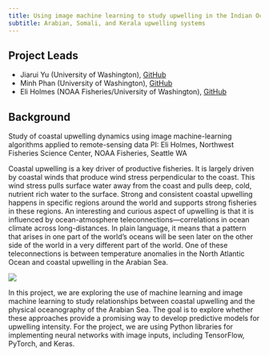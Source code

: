 ```yaml
---
title: Using image machine learning to study upwelling in the Indian Ocean
subtitle: Arabian, Somali, and Kerala upwelling systems
---
```


## Project Leads

* Jiarui Yu (University of Washington), [GitHub](https://github.com/minhphan03)
* Minh Phan (University of Washington), [GitHub](https://github.com/NaNa7Miiii)
* Eli Holmes (NOAA Fisheries/University of Washington), [GitHub](https://github.com/eeholmes)

## Background

Study of coastal upwelling dynamics using image machine-learning algorithms applied to remote-sensing data
PI: Eli Holmes, Northwest Fisheries Science Center, NOAA Fisheries, Seattle WA

Coastal upwelling is a key driver of productive fisheries. It is largely driven by coastal winds that produce wind stress perpendicular to the coast. This wind stress pulls surface water away from the coast and pulls deep, cold, nutrient rich water to the surface. Strong and consistent coastal upwelling happens in specific regions around the world and supports strong fisheries in these regions. An interesting and curious aspect of upwelling is that it is influenced by ocean-atmosphere teleconnections—correlations in ocean climate across long-distances. In plain language, it means that a pattern that arises in one part of the world’s oceans will be seen later on the other side of the world in a very different part of the world. One of these teleconnections is between temperature anomalies in the North Atlantic Ocean and coastal upwelling in the Arabian Sea.

![](Arabian_Sea_Upwelling.png)

In this project, we are exploring the use of machine learning and image machine learning to study relationships between coastal upwelling and the physical oceanography of the Arabian Sea. The goal is to explore whether these approaches provide a promising way to develop predictive models for upwelling intensity. For the project, we are using Python libraries for implementing neural networks with image inputs, including TensorFlow, PyTorch, and Keras.
